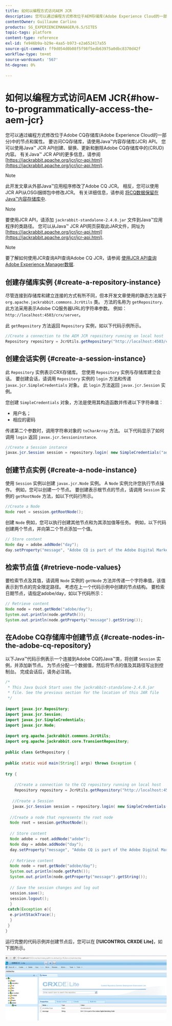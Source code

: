 ```yaml
---
title: 如何以编程方式访问AEM JCR
description: 您可以通过编程方式修改位于AEM存储库(Adobe Experience Cloud的一部分)中的节点和属性
contentOwner: Guillaume Carlino
products: SG_EXPERIENCEMANAGER/6.5/SITES
topic-tags: platform
content-type: reference
exl-id: fe946b9a-b29e-4aa5-b973-e2a652417a55
source-git-commit: ff9d054d0b08f5f98f5edb63975a0dbc8370d42f
workflow-type: tm+mt
source-wordcount: '567'
ht-degree: 0%

---
```


# 如何以编程方式访问AEM JCR{#how-to-programmatically-access-the-aem-jcr}

您可以通过编程方式修改位于Adobe CQ存储库(Adobe Experience Cloud的一部分)中的节点和属性。 要访问CQ存储库，请使用Java™内容存储库(JCR) API。 您可以使用Java™ JCR API创建、替换、更新和删除Adobe CQ存储库中的(CRUD)内容。 有关Java™ JCR API的更多信息，请参阅 [https://jackrabbit.apache.org/jcr/jcr-api.html](https://jackrabbit.apache.org/jcr/jcr-api.html).

>[!NOTE]
>
>此开发文章从外部Java™应用程序修改了Adobe CQ JCR。 相反，您可以使用JCR API从OSGi捆绑包中修改JCR。 有关详细信息，请参阅 [将CQ数据保留在Java™内容存储库中](https://helpx.adobe.com/experience-manager/using/persisting-cq-data-java-content1.html).

>[!NOTE]
>
要使用JCR API，请添加 `jackrabbit-standalone-2.4.0.jar` 文件到Java™应用程序的类路径。 您可以从Java™ JCR API网页获取此JAR文件，网址为 [https://jackrabbit.apache.org/jcr/jcr-api.html](https://jackrabbit.apache.org/jcr/jcr-api.html).

>[!NOTE]
>
要了解如何使用JCR查询API查询Adobe CQ JCR，请参阅 [使用JCR API查询Adobe Experience Manager数据](https://helpx.adobe.com/experience-manager/using/querying-experience-manager-data-using1.html).

## 创建存储库实例 {#create-a-repository-instance}

尽管连接到存储库和建立连接的方式有所不同，但本开发文章使用的静态方法属于 `org.apache.jackrabbit.commons.JcrUtils` 类。 方法的名称为 `getRepository`. 此方法采用表示Adobe CQ服务器URL的字符串参数。 例如：`http://localhost:4503/crx/server`。

此 `getRepository` 方法返回 `Repository` 实例，如以下代码示例所示。

```java
//Create a connection to the AEM JCR repository running on local host
Repository repository = JcrUtils.getRepository("http://localhost:4503/crx/server");
```

## 创建会话实例 {#create-a-session-instance}

此 `Repository` 实例表示CRX存储库。 您使用 `Repository` 实例与存储库建立会话。 要创建会话，请调用 `Repository` 实例的 `login` 方法和传递 `javax.jcr.SimpleCredentials` 对象。 此 `login` 方法返回 `javax.jcr.Session` 实例。

您创建 `SimpleCredentials` 对象，方法是使用其构造函数并传递以下字符串值：

* 用户名；
* 相应的密码

传递第二个参数时，调用字符串对象的 `toCharArray` 方法。 以下代码显示了如何调用 `login` 返回 `javax.jcr.Sessioninstance`.

```java
//Create a Session instance
javax.jcr.Session session = repository.login( new SimpleCredentials("admin", "admin".toCharArray()));
```

## 创建节点实例 {#create-a-node-instance}

使用 `Session` 实例以创建 `javax.jcr.Node` 实例。 A `Node` 实例允许您执行节点操作。 例如，您可以创建一个节点。 要创建表示根节点的节点，请调用 `Session` 实例的 `getRootNode` 方法，如以下代码行所示。

```java
//Create a Node
Node root = session.getRootNode();
```

创建 `Node` 例如，您可以执行创建其他节点和为其添加值等任务。 例如，以下代码创建两个节点，并向第二个节点添加一个值。

```java
// Store content
Node day = adobe.addNode("day");
day.setProperty("message", "Adobe CQ is part of the Adobe Digital Marketing Suite!");
```

## 检索节点值 {#retrieve-node-values}

要检索节点及其值，请调用 `Node` 实例的 `getNode` 方法并传递一个字符串值，该值表示到节点的完全限定路径。 考虑在上一个代码示例中创建的节点结构。 要检索日期节点，请指定adobe/day，如以下代码所示：

```java
// Retrieve content
Node node = root.getNode("adobe/day");
System.out.println(node.getPath());
System.out.println(node.getProperty("message").getString());
```

## 在Adobe CQ存储库中创建节点 {#create-nodes-in-the-adobe-cq-repository}

以下Java™代码示例表示一个连接到Adobe CQ的Java™类，将创建 `Session` 实例，并添加新节点。 为节点分配一个数据值，然后将节点的值及其路径写出到控制台。 完成会话后，请务必注销。

```java
/*
 * This Java Quick Start uses the jackrabbit-standalone-2.4.0.jar
 * file. See the previous section for the location of this JAR file
 */

import javax.jcr.Repository;
import javax.jcr.Session;
import javax.jcr.SimpleCredentials;
import javax.jcr.Node;

import org.apache.jackrabbit.commons.JcrUtils;
import org.apache.jackrabbit.core.TransientRepository;

public class GetRepository {

public static void main(String[] args) throws Exception {

try {

    //Create a connection to the CQ repository running on local host
    Repository repository = JcrUtils.getRepository("http://localhost:4503/crx/server");

   //Create a Session
   javax.jcr.Session session = repository.login( new SimpleCredentials("admin", "admin".toCharArray()));

  //Create a node that represents the root node
  Node root = session.getRootNode();

  // Store content
  Node adobe = root.addNode("adobe");
  Node day = adobe.addNode("day");
  day.setProperty("message", "Adobe CQ is part of the Adobe Digital Marketing Suite!");

  // Retrieve content
  Node node = root.getNode("adobe/day");
  System.out.println(node.getPath());
  System.out.println(node.getProperty("message").getString());

  // Save the session changes and log out
  session.save();
  session.logout();
  }
 catch(Exception e){
  e.printStackTrace();
  }
 }
}
```

运行完整的代码示例并创建节点后，您可以在 **[!UICONTROL CRXDE Lite]**，如下图所示。

![chlimage_1-68](assets/chlimage_1-68a.png)
